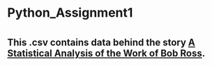# Python_Assignment1

#
## This .csv contains data behind the story [A Statistical Analysis of the Work of Bob Ross](https://fivethirtyeight.com/features/a-statistical-analysis-of-the-work-of-bob-ross/).
